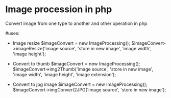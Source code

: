 Image procession in php
=======================
Convert image from one type to another and other operation in php

#uses:
* Image resize
$imageConvert = new ImageProcessing();
$imageConvert->imageResize('image source', 'store in new image', 'image width', 'image height');


* Convert to thumb
$imageConvert = new ImageProcessing();
$imageConvert->img2Thumb('image source', 'store in new image', 'image width', 'image height', 'image extension');

* Convert to jpg image
$imageConvert = new ImageProcessing();
$imageConvert->imgConvert2JPG('image source', 'store in new image');